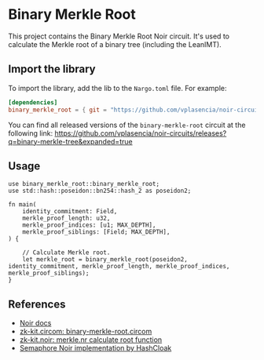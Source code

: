 # Binary Merkle Root

This project contains the Binary Merkle Root Noir circuit. It's used to calculate the Merkle root of a binary tree (including the LeanIMT).

## Import the library

To import the library, add the lib to the `Nargo.toml` file. For example:

```toml
[dependencies]
binary_merkle_root = { git = "https://github.com/vplasencia/noir-circuits", tag = "binary-merkle-tree-v0.0.1", directory = "circuits/binary-merkle-root" }
```

You can find all released versions of the `binary-merkle-root` circuit at the following link: https://github.com/vplasencia/noir-circuits/releases?q=binary-merkle-tree&expanded=true

## Usage

```nr
use binary_merkle_root::binary_merkle_root;
use std::hash::poseidon::bn254::hash_2 as poseidon2;

fn main(
    identity_commitment: Field,
    merkle_proof_length: u32, 
    merkle_proof_indices: [u1; MAX_DEPTH], 
    merkle_proof_siblings: [Field; MAX_DEPTH], 
) {

    // Calculate Merkle root.
    let merkle_root = binary_merkle_root(poseidon2, identity_commitment, merkle_proof_length, merkle_proof_indices, merkle_proof_siblings);
}
```

## References

- [Noir docs](https://noir-lang.org/)
- [zk-kit.circom: binary-merkle-root.circom](https://github.com/privacy-scaling-explorations/zk-kit.circom/blob/main/packages/binary-merkle-root/src/binary-merkle-root.circom)
- [zk-kit.noir: merkle.nr calculate root function](https://github.com/privacy-scaling-explorations/zk-kit.noir/blob/main/packages/merkle-trees/src/merkle.nr#L76)
- [Semaphore Noir implementation by HashCloak](https://github.com/hashcloak/semaphore-noir)
